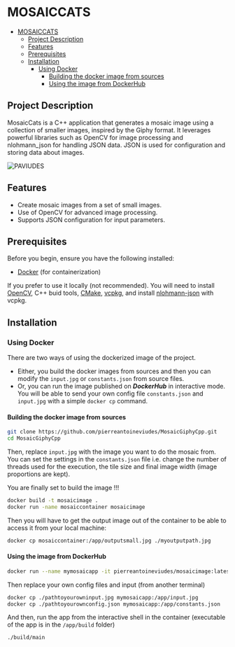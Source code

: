 # MOSAICCATS

- [MOSAICCATS](#mosaiccats)
  - [Project Description](#project-description)
  - [Features](#features)
  - [Prerequisites](#prerequisites)
  - [Installation](#installation)
    - [Using Docker](#using-docker)
      - [Building the docker image from sources](#building-the-docker-image-from-sources)
      - [Using the image from DockerHub](#using-the-image-from-dockerhub)

## Project Description

MosaicCats is a C++ application that generates a mosaic image using a collection of smaller images, inspired by the Giphy format. It leverages powerful libraries such as OpenCV for image processing and nlohmann_json for handling JSON data. JSON is used for configuration and storing data about images.

![PAVIUDES](outputpaviudes.jpg)

## Features

- Create mosaic images from a set of small images.
- Use of OpenCV for advanced image processing.
- Supports JSON configuration for input parameters.

## Prerequisites

Before you begin, ensure you have the following installed:

- [Docker](https://www.docker.com/get-started) (for containerization)

If you prefer to use it locally (not recommended). You will need to install [OpenCV](https://opencv.org/), C++ buid tools, [CMake](https://cmake.org/), [vcpkg](https://vcpkg.io/en/), and install [nlohmann-json](https://github.com/nlohmann/json) with vcpkg.

## Installation

### Using Docker

There are two ways of using the dockerized image of the project.

- Either, you build the docker images from sources and then you can modify the `input.jpg` or `constants.json` from source files.
- Or, you can run the image published on ***DockerHub*** in interactive mode. You will be able to send your own config file `constants.json` and `input.jpg` with a simple `docker cp` command.

#### Building the docker image from sources

```bash
git clone https://github.com/pierreantoineviudes/MosaicGiphyCpp.git
cd MosaicGiphyCpp
```

Then, replace `input.jpg` with the image you want to do the mosaic from.
You can set the settings in the `constants.json` file i.e. change the number of threads used for the execution, the tile size and final image width (image proportions are kept).

You are finally set to build the image !!!

```bash
docker build -t mosaicimage .
docker run -name mosaiccontainer mosaicimage
```

Then you will have to get the output image out of the container to be able to access it from your local machine:

```bash
docker cp mosaiccontainer:/app/outputsmall.jpg ./myoutputpath.jpg
```

#### Using the image from DockerHub

```bash
docker run --name mymosaicapp -it pierreantoineviudes/mosaicimage:latest /bin/bash
```

Then replace your own config files and input (from another terminal)

```bash
docker cp ./pathtoyourowninput.jpg mymosaicapp:/app/input.jpg
docker cp ./pathtoyourownconfig.json mymosaicapp:/app/constants.json
```

And then, run the app from the interactive shell in the container (executable of the app is in the `/app/build` folder)

```bash
./build/main
```
